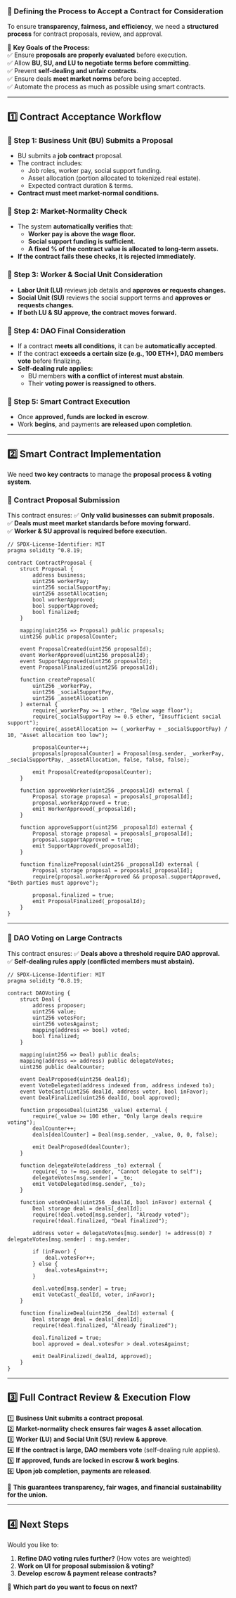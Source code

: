 ### **🔹 Defining the Process to Accept a Contract for Consideration**

To ensure **transparency, fairness, and efficiency**, we need a **structured process** for contract proposals, review, and approval.

📌 **Key Goals of the Process:**  
✅ Ensure **proposals are properly evaluated** before execution.  
✅ Allow **BU, SU, and LU to negotiate terms before committing**.  
✅ Prevent **self-dealing and unfair contracts**.  
✅ Ensure deals **meet market norms** before being accepted.  
✅ Automate the process as much as possible using smart contracts.

---

## **1️⃣ Contract Acceptance Workflow**

### **📌 Step 1: Business Unit (BU) Submits a Proposal**

- BU submits a **job contract** proposal.
- The contract includes:
    - Job roles, worker pay, social support funding.
    - Asset allocation (portion allocated to tokenized real estate).
    - Expected contract duration & terms.
- **Contract must meet market-normal conditions.**

### **📌 Step 2: Market-Normality Check**

- The system **automatically verifies** that:
    - **Worker pay is above the wage floor.**
    - **Social support funding is sufficient.**
    - **A fixed % of the contract value is allocated to long-term assets.**
- **If the contract fails these checks, it is rejected immediately.**

### **📌 Step 3: Worker & Social Unit Consideration**

- **Labor Unit (LU)** reviews job details and **approves or requests changes.**
- **Social Unit (SU)** reviews the social support terms and **approves or requests changes.**
- **If both LU & SU approve, the contract moves forward.**

### **📌 Step 4: DAO Final Consideration**

- If a contract **meets all conditions**, it can be **automatically accepted**.
- If the contract **exceeds a certain size (e.g., 100 ETH+), DAO members vote** before finalizing.
- **Self-dealing rule applies:**
    - BU members **with a conflict of interest must abstain**.
    - Their **voting power is reassigned to others.**

### **📌 Step 5: Smart Contract Execution**

- Once **approved, funds are locked in escrow**.
- Work **begins**, and payments **are released upon completion**.

---

## **2️⃣ Smart Contract Implementation**

We need **two key contracts** to manage the **proposal process & voting system**.

### **📍 Contract Proposal Submission**

This contract ensures: ✅ **Only valid businesses can submit proposals.**  
✅ **Deals must meet market standards before moving forward.**  
✅ **Worker & SU approval is required before execution.**

```solidity
// SPDX-License-Identifier: MIT
pragma solidity ^0.8.19;

contract ContractProposal {
    struct Proposal {
        address business;
        uint256 workerPay;
        uint256 socialSupportPay;
        uint256 assetAllocation;
        bool workerApproved;
        bool supportApproved;
        bool finalized;
    }

    mapping(uint256 => Proposal) public proposals;
    uint256 public proposalCounter;

    event ProposalCreated(uint256 proposalId);
    event WorkerApproved(uint256 proposalId);
    event SupportApproved(uint256 proposalId);
    event ProposalFinalized(uint256 proposalId);

    function createProposal(
        uint256 _workerPay,
        uint256 _socialSupportPay,
        uint256 _assetAllocation
    ) external {
        require(_workerPay >= 1 ether, "Below wage floor");
        require(_socialSupportPay >= 0.5 ether, "Insufficient social support");
        require(_assetAllocation >= (_workerPay + _socialSupportPay) / 10, "Asset allocation too low");

        proposalCounter++;
        proposals[proposalCounter] = Proposal(msg.sender, _workerPay, _socialSupportPay, _assetAllocation, false, false, false);
        
        emit ProposalCreated(proposalCounter);
    }

    function approveWorker(uint256 _proposalId) external {
        Proposal storage proposal = proposals[_proposalId];
        proposal.workerApproved = true;
        emit WorkerApproved(_proposalId);
    }

    function approveSupport(uint256 _proposalId) external {
        Proposal storage proposal = proposals[_proposalId];
        proposal.supportApproved = true;
        emit SupportApproved(_proposalId);
    }

    function finalizeProposal(uint256 _proposalId) external {
        Proposal storage proposal = proposals[_proposalId];
        require(proposal.workerApproved && proposal.supportApproved, "Both parties must approve");

        proposal.finalized = true;
        emit ProposalFinalized(_proposalId);
    }
}
```

---

### **📍 DAO Voting on Large Contracts**

This contract ensures: ✅ **Deals above a threshold require DAO approval.**  
✅ **Self-dealing rules apply (conflicted members must abstain).**

```solidity
// SPDX-License-Identifier: MIT
pragma solidity ^0.8.19;

contract DAOVoting {
    struct Deal {
        address proposer;
        uint256 value;
        uint256 votesFor;
        uint256 votesAgainst;
        mapping(address => bool) voted;
        bool finalized;
    }

    mapping(uint256 => Deal) public deals;
    mapping(address => address) public delegateVotes;
    uint256 public dealCounter;

    event DealProposed(uint256 dealId);
    event VoteDelegated(address indexed from, address indexed to);
    event VoteCast(uint256 dealId, address voter, bool inFavor);
    event DealFinalized(uint256 dealId, bool approved);

    function proposeDeal(uint256 _value) external {
        require(_value >= 100 ether, "Only large deals require voting");
        dealCounter++;
        deals[dealCounter] = Deal(msg.sender, _value, 0, 0, false);

        emit DealProposed(dealCounter);
    }

    function delegateVote(address _to) external {
        require(_to != msg.sender, "Cannot delegate to self");
        delegateVotes[msg.sender] = _to;
        emit VoteDelegated(msg.sender, _to);
    }

    function voteOnDeal(uint256 _dealId, bool inFavor) external {
        Deal storage deal = deals[_dealId];
        require(!deal.voted[msg.sender], "Already voted");
        require(!deal.finalized, "Deal finalized");

        address voter = delegateVotes[msg.sender] != address(0) ? delegateVotes[msg.sender] : msg.sender;

        if (inFavor) {
            deal.votesFor++;
        } else {
            deal.votesAgainst++;
        }

        deal.voted[msg.sender] = true;
        emit VoteCast(_dealId, voter, inFavor);
    }

    function finalizeDeal(uint256 _dealId) external {
        Deal storage deal = deals[_dealId];
        require(!deal.finalized, "Already finalized");

        deal.finalized = true;
        bool approved = deal.votesFor > deal.votesAgainst;

        emit DealFinalized(_dealId, approved);
    }
}
```

---

## **3️⃣ Full Contract Review & Execution Flow**

1️⃣ **Business Unit submits a contract proposal**.  
2️⃣ **Market-normality check ensures fair wages & asset allocation**.  
3️⃣ **Worker (LU) and Social Unit (SU) review & approve**.  
4️⃣ **If the contract is large, DAO members vote** (self-dealing rule applies).  
5️⃣ **If approved, funds are locked in escrow & work begins**.  
6️⃣ **Upon job completion, payments are released**.

📌 **This guarantees transparency, fair wages, and financial sustainability for the union.**

---

## **4️⃣ Next Steps**

Would you like to:

1. **Refine DAO voting rules further?** (How votes are weighted)
2. **Work on UI for proposal submission & voting?**
3. **Develop escrow & payment release contracts?**

🚀 **Which part do you want to focus on next?**
